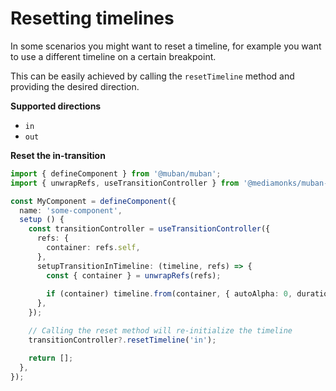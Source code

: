 # Resetting timelines

In some scenarios you might want to reset a timeline, for example you want to use a different
timeline on a certain breakpoint.

This can be easily achieved by calling the `resetTimeline` method and providing the desired
direction.

**Supported directions**

- `in`
- `out`

**Reset the in-transition**

```ts {19}
import { defineComponent } from '@muban/muban';
import { unwrapRefs, useTransitionController } from '@mediamonks/muban-transition-component';

const MyComponent = defineComponent({
  name: 'some-component',
  setup () {
    const transitionController = useTransitionController({
      refs: {
        container: refs.self,
      },
      setupTransitionInTimeline: (timeline, refs) => {
        const { container } = unwrapRefs(refs);
        
        if (container) timeline.from(container, { autoAlpha: 0, duration: 1 });
      },
    });

    // Calling the reset method will re-initialize the timeline
    transitionController?.resetTimeline('in');

    return [];
  },
});
```